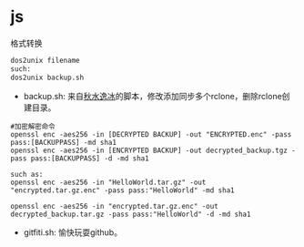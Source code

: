# js

格式转换

```bash
dos2unix filename
such:
dos2unix backup.sh
```





* backup.sh: 来自[秋水逸冰](https://teddysun.com/469.html)的脚本，修改添加同步多个rclone，删除rclone创建目录。
 ```
 #加密解密命令
 openssl enc -aes256 -in [DECRYPTED BACKUP] -out "ENCRYPTED.enc" -pass pass:[BACKUPPASS] -md sha1
 openssl enc -aes256 -in [ENCRYPTED BACKUP] -out decrypted_backup.tgz -pass pass:[BACKUPPASS] -d -md sha1
 
 such as:
 openssl enc -aes256 -in "HelloWorld.tar.gz" -out "encrypted.tar.gz.enc" -pass pass:"HelloWorld" -md sha1

 openssl enc -aes256 -in "encrypted.tar.gz.enc" -out decrypted_backup.tar.gz -pass pass:"HelloWorld" -d -md sha1
 
 ```

* gitfiti.sh: 愉快玩耍github。
